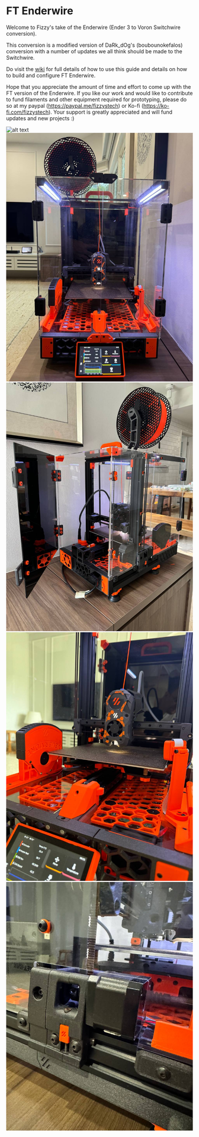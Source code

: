 # FT Enderwire

Welcome to Fizzy's take of the Enderwire (Ender 3 to Voron Switchwire conversion).

This conversion is a modified version of DaRk_dOg's (boubounokefalos) conversion with a number of updates we all think should be made to the Switchwire.

Do visit the [wiki](https://github.com/fizzystech/ft_enderwire/wiki) for full details of how to use this guide and details on how to build and configure FT Enderwire.

Hope that you appreciate the amount of time and effort to come up with the FT version of the Enderwire. If you like our work and would like to contribute to fund filaments and other equipment required for prototyping, please do so at my paypal (https://paypal.me/fizzystech) or Ko-fi (https://ko-fi.com/fizzystech). Your support is greatly appreciated and will fund updates and new projects :) 

![alt text](<img src="[https://your-image-url.type](https://github.com/fizzystech/ft_enderwire/blob/main/images/Release%20Pic%201.jpg)" width="50%" height="50%">)
![alt text](https://github.com/fizzystech/ft_enderwire/blob/main/images/Release%20Pic%201.jpg)
![alt text](https://github.com/fizzystech/ft_enderwire/blob/main/images/Release%20Pic%202.jpg)
![alt text](https://github.com/fizzystech/ft_enderwire/blob/main/images/Release%20Pic%203.jpg)
![alt text](https://github.com/fizzystech/ft_enderwire/blob/main/images/Release%20Pic%204.jpg)
